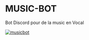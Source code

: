 # MUSIC-BOT
Bot Discord pour de la music en Vocal

<a href="https://ibb.co/v6pxmtkH"><img src="https://i.ibb.co/Kpdj71WX/musicbot.png" alt="musicbot" border="0"></a>
